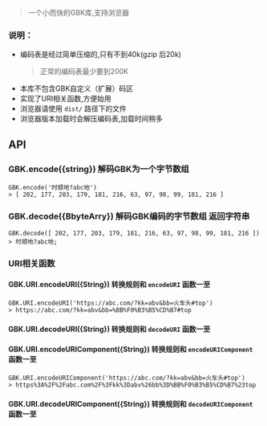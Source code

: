 > 一个小而快的GBK库,支持浏览器

### 说明：
- 编码表是经过简单压缩的,只有不到40k(gzip 后20k)
	> 正常的编码表最少要到200K
- 本库不包含GBK自定义（扩展）码区
- 实现了URI相关函数,方便始用
- 浏览器请使用 `dist/` 路径下的文件
- 浏览器版本加载时会解压编码表,加载时间稍多

## API

### GBK.encode({string}) 解码GBK为一个字节数组
```
GBK.encode('时顺地?abc地')
> [ 202, 177, 203, 179, 181, 216, 63, 97, 98, 99, 181, 216 ]
```

### GBK.decode({BbyteArry}) 解码GBK编码的字节数组 返回字符串
```
GBK.decode([ 202, 177, 203, 179, 181, 216, 63, 97, 98, 99, 181, 216 ])
> 时顺地?abc地;
```

### URI相关函数

#### GBK.URI.encodeURI({String})  转换规则和 `encodeURI` 函数一至
```
GBK.URI.encodeURI('https://abc.com/?kk=abv&bb=火车头#top')
> https://abc.com/?kk=abv&bb=%BB%F0%B3%B5%CD%B7#top
```
#### GBK.URI.decodeURI({String})  转换规则和 `decodeURI` 函数一至

#### GBK.URI.encodeURIComponent({String})  转换规则和 `encodeURIComponent` 函数一至
```
GBK.URI.encodeURIComponent('https://abc.com/?kk=abv&bb=火车头#top')
> https%3A%2F%2Fabc.com%2F%3Fkk%3Dabv%26bb%3D%BB%F0%B3%B5%CD%B7%23top
```

#### GBK.URI.decodeURIComponent({String})  转换规则和 `decodeURIComponent` 函数一至